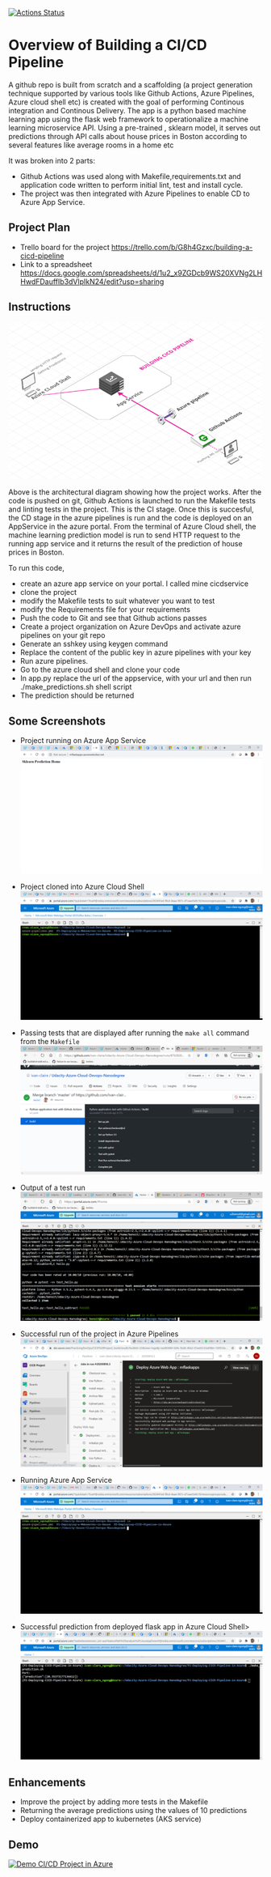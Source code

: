 [![Actions Status](https://github.com/ivan-claire/Udacity-Azure-Cloud-Devops-Nanodegree/.github/workflows/pythonapp.yml/badge.svg)](https://github.com/ivan-claire/Udacity-Azure-Cloud-Devops-Nanodegree/actions)
# Overview of Building a CI/CD Pipeline
A github repo is built from scratch and a scaffolding (a project generation technique supported by various tools like Github Actions, Azure Pipelines, Azure cloud shell etc) is created with the goal of performing Continous integration and Continous Delivery.
The app is a python based machine learning app using the flask web framework to operationalize a machine learning microservice API.
Using a pre-trained , sklearn model, it serves out predictions through API calls about house prices in Boston according to several features like average rooms in a home etc 

It was broken into 2 parts:
- Github Actions was used along with Makefile,requirements.txt and application code written to perform initial lint, test and install cycle.
- The project was then integrated with Azure Pipelines to enable CD to Azure App Service.


## Project Plan

* Trello board for the project
   https://trello.com/b/G8h4Gzxc/building-a-cicd-pipeline
* Link to a spreadsheet
  https://docs.google.com/spreadsheets/d/1u2_x9ZGDcb9WS20XVNg2LHHwdFDauffIb3dVlpIkN24/edit?usp=sharing

## Instructions

![Project Architecture Diagram](https://github.com/ivan-claire/Udacity-Azure-Cloud-Devops-Nanodegree/blob/master/P2-Deploying-CICD-Pipeline-in-Azure/Screenshots/architecture.png)

Above is the architectural diagram showing how the project works.
After the code is pushed on git, Github Actions is launched to run the Makefile tests and linting tests 
in the project. This is the CI stage. Once this is succesful, the CD stage in the azure pipelines is run 
and the code is deployed on an AppService in the azure portal.
From the terminal of Azure Cloud shell, the machine learning prediction model is run to send HTTP request to 
the running app service and it returns the result of the prediction of house prices in Boston.

To run this code, 
   - create an azure app service on your portal. I called mine cicdservice
   - clone the project
   - modify the Makefile tests to suit whatever you want to test
   - modify the Requirements file for your requirements
   - Push the code to Git and see that Github actions passes
   - Create a project organization on Azure DevOps and activate azure pipelines on your git repo
   - Generate an sshkey using keygen command
   - Replace the content of the public key in azure pipelines with your key
   - Run azure pipelines.
   - Go to the azure cloud shell and clone your code
   - In app.py replace the url of the appservice, with your url and then run ./make_predictions.sh shell script
   - The prediction should be returned

## Some Screenshots

* Project running on Azure App Service
![Project running on Azure App Service](https://github.com/ivan-claire/Udacity-Azure-Cloud-Devops-Nanodegree/blob/master/P2-Deploying-CICD-Pipeline-in-Azure/Screenshots/AppServiceRunning.PNG)

* Project cloned into Azure Cloud Shell
![Project running on Azure App Service](https://github.com/ivan-claire/Udacity-Azure-Cloud-Devops-Nanodegree/blob/master/P2-Deploying-CICD-Pipeline-in-Azure/Screenshots/ClonedCode.PNG)

* Passing tests that are displayed after running the `make all` command from the `Makefile`
![Project running on Azure App Service](https://github.com/ivan-claire/Udacity-Azure-Cloud-Devops-Nanodegree/blob/master/P2-Deploying-CICD-Pipeline-in-Azure/Screenshots/MakeallGithubActions.PNG)

* Output of a test run
![Project running on Azure App Service](https://github.com/ivan-claire/Udacity-Azure-Cloud-Devops-Nanodegree/blob/master/P2-Deploying-CICD-Pipeline-in-Azure/Screenshots/Makefile%20tests.PNG)

* Successful run of the project in Azure Pipelines
![Project running on Azure App Service](https://github.com/ivan-claire/Udacity-Azure-Cloud-Devops-Nanodegree/blob/master/P2-Deploying-CICD-Pipeline-in-Azure/Screenshots/azurepipelines.PNG)

* Running Azure App Service
![Project running on Azure App Service](https://github.com/ivan-claire/Udacity-Azure-Cloud-Devops-Nanodegree/blob/master/P2-Deploying-CICD-Pipeline-in-Azure/Screenshots/ClonedCode.PNG)

* Successful prediction from deployed flask app in Azure Cloud Shell> 
![Project running on Azure App Service](https://github.com/ivan-claire/Udacity-Azure-Cloud-Devops-Nanodegree/blob/master/P2-Deploying-CICD-Pipeline-in-Azure/Screenshots/predictionResults.PNG)

## Enhancements

- Improve the project by adding more tests in the Makefile
- Returning the average predictions using the values of 10 predictions
- Deploy containerized app to kubernetes (AKS service)

## Demo 
[![Demo CI/CD Project in Azure](https://img.youtube.com/vi/nRxE1c_4e8g/0.jpg)](http://www.youtube.com/watch?v=nRxE1c_4e8g)


